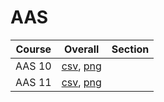# AAS

| Course | Overall | Section |
| ------ | ------- | ------- |
| AAS 10 | [csv](https://github.com/UCSD-Historical-Enrollment-Data/2025Winter/blob/main/overall/AAS%2010.csv), [png](https://raw.githubusercontent.com/UCSD-Historical-Enrollment-Data/2025Winter/main/plot_overall/AAS%2010.png) |  |
| AAS 11 | [csv](https://github.com/UCSD-Historical-Enrollment-Data/2025Winter/blob/main/overall/AAS%2011.csv), [png](https://raw.githubusercontent.com/UCSD-Historical-Enrollment-Data/2025Winter/main/plot_overall/AAS%2011.png) |  |
